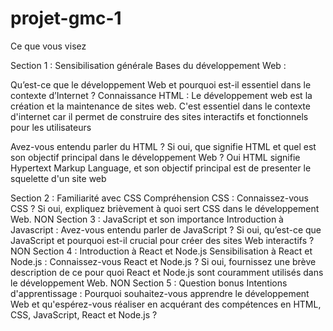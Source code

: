 # projet-gmc-1
Ce que vous visez

Section 1 : Sensibilisation générale
Bases du développement Web :

Qu’est-ce que le développement Web et pourquoi est-il essentiel dans le contexte d’Internet ?
Connaissance HTML : Le développement web est la création et la maintenance de sites web. C'est essentiel dans le contexte d'internet car il permet de construire des sites interactifs et fonctionnels pour les utilisateurs

Avez-vous entendu parler du HTML ? Si oui, que signifie HTML et quel est son objectif principal dans le développement Web ? 
Oui HTML signifie Hypertext Markup Language, et son objectif principal est de presenter le squelette d'un site web 

Section 2 : Familiarité avec CSS
Compréhension CSS :
Connaissez-vous CSS ? Si oui, expliquez brièvement à quoi sert CSS dans le développement Web. NON
Section 3 : JavaScript et son importance
Introduction à Javascript :
Avez-vous entendu parler de JavaScript ? Si oui, qu’est-ce que JavaScript et pourquoi est-il crucial pour créer des sites Web interactifs ? NON
Section 4 : Introduction à React et Node.js
Sensibilisation à React et Node.js :
Connaissez-vous React et Node.js ? Si oui, fournissez une brève description de ce pour quoi React et Node.js sont couramment utilisés dans le développement Web. NON
Section 5 : Question bonus
Intentions d'apprentissage :
Pourquoi souhaitez-vous apprendre le développement Web et qu'espérez-vous réaliser en acquérant des compétences en HTML, CSS, JavaScript, React et Node.js ?
